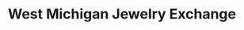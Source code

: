 ---
title: "West Michigan Jewelry Exchange"
url: /grand-rapids/west-michigan-jewelry-exchange/
shop: Schmuck
---